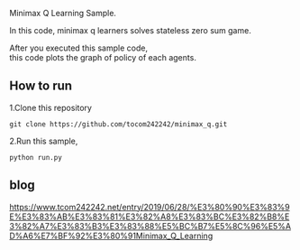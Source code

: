 Minimax Q Learning Sample.  

In this code, minimax q learners solves stateless zero sum game.  

After you executed this sample code,  
this code plots the graph of policy of each agents.


## How to run

1.Clone this repository
```
git clone https://github.com/tocom242242/minimax_q.git
```

2.Run this sample, 

```
python run.py
```

## blog
https://www.tcom242242.net/entry/2019/06/28/%E3%80%90%E3%83%9E%E3%83%AB%E3%83%81%E3%82%A8%E3%83%BC%E3%82%B8%E3%82%A7%E3%83%B3%E3%83%88%E5%BC%B7%E5%8C%96%E5%AD%A6%E7%BF%92%E3%80%91Minimax_Q_Learning
